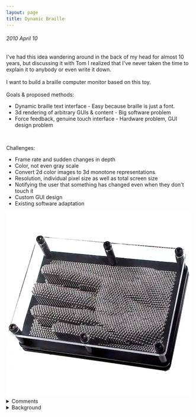 ```yaml
---
layout: page
title: Dynamic Braille
---
```


###### 2010 April 10<br>
I've had this idea wandering around in the back of my head for almost 10 years, but discussing it with Tom I
realized that I've never taken the time to explain it to anybody or even write it down. <br>
<br>
I want to build a braille computer monitor based on this toy. <br>
<br>
Goals & proposed methods: 
- Dynamic braille text interface - Easy because braille is just a font. 
- 3d rendering of arbitrary GUIs & content - Big software problem 
- Force feedback, genuine touch interface - Hardware problem, GUI design problem 
<br>

Challenges: 
- Frame rate and sudden changes in depth 
- Color, not even gray scale 
- Convert 2d color images to 3d monotone representations 
- Resolution, individual pixel size as well as total screen size 
- Notifying the user that something has changed even when they don't touch it 
- Custom GUI design
- Existing software adaptation

<img src="/images/PinArtToy.webp"/>

<details>
  <summary>Comments</summary>
BW: More pins would mean better resolution. But for hardware, pneumatics could drive it, and you could use springs for the return. A mechanism similar to a click pin could lock the pins into "on"or "off" positions. Variable depth would of course be harder. ;-)
  
CR: Would that allow for 'touch' back-pressure sensors?

TB: You could use a ton of tiny solenoid switches, giving you electronic control automatically: https://www.youtube.com/watch?v=hsoggQOoG4s

BW: A solenoid and LVDT have essentially the same guts, so that might work. You'd need to keep each element as radially compact as possible.

CR: Another crazy idea occurred to me today. What if the individual 'pixels' had an embedded fiber-optic so they could be actual color pixels at the same time?

BW: That'd make for a crazy cool display, but you're probably not going to approach the resolution of today's flatscreens. Probably best to stick to the original purpose and develop a screen that a blind person might be able to use.
</details>

<details>
  <summary>Background</summary>
Orriginally posted on Google Buzz. There was a followup post on 2014-08-02 where the comments were pulled from.
</details>
